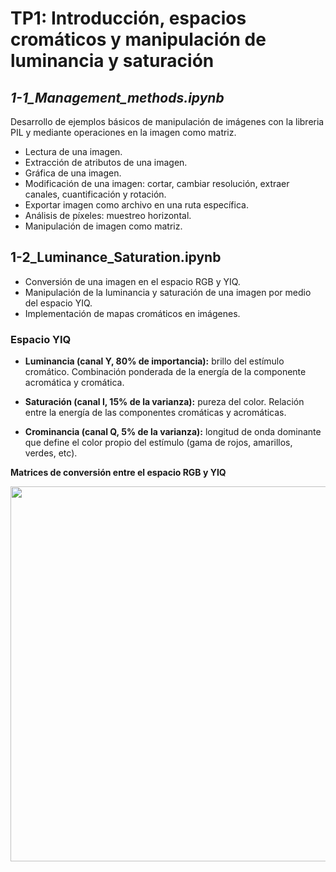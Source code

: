 # TP1: Introducción, espacios cromáticos y manipulación de luminancia y saturación

## *1-1_Management_methods.ipynb*

Desarrollo de ejemplos básicos de manipulación de imágenes con la libreria PIL y mediante operaciones en la imagen como matriz.

* Lectura de una imagen.
* Extracción de atributos de una imagen.
* Gráfica de una imagen.
* Modificación de una imagen: cortar, cambiar resolución, extraer canales, cuantificación y rotación.
* Exportar imagen como archivo en una ruta específica.
* Análisis de píxeles: muestreo horizontal.
* Manipulación de imagen como matriz.

## 1-2_Luminance_Saturation.ipynb

* Conversión de una imagen en el espacio RGB y YIQ.
* Manipulación de la luminancia y saturación de una imagen por medio del espacio YIQ.
* Implementación de mapas cromáticos en imágenes.


###  Espacio YIQ

* **Luminancia (canal Y, 80% de importancia):** brillo del estímulo cromático. Combinación ponderada de la energía de la componente acromática y cromática.

* **Saturación (canal I, 15% de la varianza):** pureza del color. Relación entre la energía de las componentes cromáticas y acromáticas.

* **Crominancia (canal Q, 5% de la varianza):** longitud de onda dominante que define el color propio del estímulo (gama de rojos, amarillos, verdes, etc).


**Matrices de conversión entre el espacio RGB y YIQ**

<img src="https://user-images.githubusercontent.com/71833624/165201459-a611bdd4-f881-47f6-a045-0f0441756dab.png" width="600"/>
</div>
